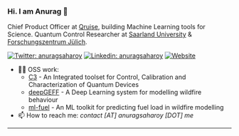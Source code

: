### Hi. I am Anurag 👋

Chief Product Officer at [Qruise](https://www.qruise.eu), building Machine Learning tools for Science. Quantum Control Researcher at [Saarland University](https://www.uni-saarland.de/en/home.html) & [Forschungszentrum Jülich](https://www.fz-juelich.de/pgi/EN/Forschung/Euro-Quantencomputer/_node.html).

[![Twitter: anuragsaharoy](https://img.shields.io/twitter/follow/anuragsaharoy?style=social)](https://twitter.com/anuragsaharoy)
[![Linkedin: anuragsaharoy](https://img.shields.io/badge/-anuragsaharoy-blue?style=flat-square&logo=Linkedin&logoColor=white&link=https://www.linkedin.com/in/anuragsaharoy/)](https://www.linkedin.com/in/anuragsaharoy/)
[![Website](https://img.shields.io/badge/Website-www.anuragsaharoy.me-informational?style=flat-square)](https://www.anuragsaharoy.me)


- 👨‍💻 OSS work:
  - [C3](https://www.github.com/q-optimize/c3) - An Integrated toolset for Control, Calibration and Characterization of Quantum Devices
  - [deepGEFF](https://github.com/esowc/wildfire-forecasting) - A Deep Learning system for modelling wildfire behaviour
  - [ml-fuel](http://github.com/wikilimo/ml-fuel) - An ML toolkit for predicting fuel load in wildfire modelling
- 📫 How to reach me: *contact [AT] anuragsaharoy [DOT] me*

---
